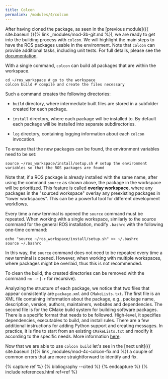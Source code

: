 ```yaml
---
title: Colcon
permalink: /modules/4/colcon
---
```


After having cloned the package, as seen in the [previous module]({{ site.baseurl }}{% link _modules/mod-3b-git.md %}), we are ready to get into the building process with `colcon`. We will highlight the main steps to have the ROS packages usable in the environment. Note that `colcon` can provide additional tasks, including unit tests. For full details, please see the [documentation](https://colcon.readthedocs.io/en/released/user/quick-start.html).

With a single command, `colcon` can build all packages that are within the workspace.

    cd ~/ros_workspace # go to the workspace
    colcon build # compile and create the files necessary 

Such a command creates the following directories:
- `build` directory, where intermediate built files are stored in a subfolder created for each package.

- `install` directory, where each package will be installed to. By default each package will be installed into separate subdirectories.

- `log` directory, containing logging information about each `colcon` invocation.

To ensure that the new packages can be found, the environment variables need to be set:

    source ~/ros_workspace/install/setup.sh # setup the environment variables so that the ROS packages are found


Note that, if a ROS package is already installed with the same name, after using the command `source` as shown above, the package in the workspace will be prioritized. This feature is called **overlay workspace**, where any packages in the "sourced workspace" overlay any preexisting packages in "lower workspaces". This can be a powerful tool for different development workflows. 

Every time a new terminal is opened the `source` command must be repeated. When working with a single workspace, similarly to the source command for the general ROS installation, modify `.bashrc` with the following one-time command:

    echo "source ~/ros_workspace/install/setup.sh" >> ~/.bashrc
    source ~/.bashrc

In this way, the `source` command does not need to be repeated every time a new terminal is opened. However, when working with multiple workspaces, where packages might be overlaid, thus this is not recommended.

To clean the build, the created directories can be removed with the command `rm -r` (`-r` for recursive).

Analyzing the structure of each package, we notice that two files that appear consistently are `package.xml` and `CMakeLists.txt`. The first file is an XML file containing information about the package, e.g., package name, description, version, authors, maintainers, websites and dependencies. The second file is for the CMake build system for building software packages. There is a specific format that needs to be followed. High-level, it specifies dependencies, executables to build, and install rules. There are a few additional instructions for adding Python support and creating messages. In practice, it is fine to start from an existing `CMakeLists.txt` and modify it according to the specific needs. More information [here](http://wiki.ros.org/Packages).

Now that we are able to use `colcon build` let's see in the [next unit]({{ site.baseurl }}{% link _modules/mod-4c-colcon-fix.md %}) a couple of common errors that are more straightforward to identify and fix.



{% capture ref %}
{% bibliography --cited %}
{% endcapture %}
{% include references.html ref=ref %}
